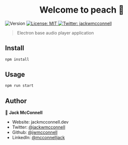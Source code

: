 <h1 align="center">Welcome to peach 👋</h1>
<p>
  <img alt="Version" src="https://img.shields.io/badge/version-1.0.0-blue.svg?cacheSeconds=2592000" />
  <a href="#" target="_blank">
    <img alt="License: MIT" src="https://img.shields.io/badge/License-MIT-yellow.svg" />
  </a>
  <a href="https://twitter.com/jackwmcconnell" target="_blank">
    <img alt="Twitter: jackwmcconnell" src="https://img.shields.io/twitter/follow/jackwmcconnell.svg?style=social" />
  </a>
</p>

> Electron base audio player application

## Install

```sh
npm install
```

## Usage

```sh
npm run start
```

## Author

👤 **Jack McConnell**

* Website: jackmcconnell.dev
* Twitter: [@jackwmcconnell](https://twitter.com/jackwmcconnell)
* Github: [@jwmcconnell](https://github.com/jwmcconnell)
* LinkedIn: [@mcconnelljack](https://linkedin.com/in/mcconnelljack)
